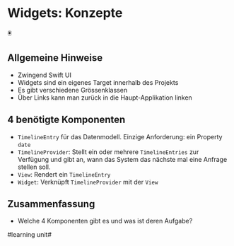 # Widgets: Konzepte
🖲️

## Allgemeine Hinweise
- Zwingend Swift UI
- Widgets sind ein eigenes Target innerhalb des Projekts
- Es gibt verschiedene Grössenklassen 
- Über Links kann man zurück in die Haupt-Applikation linken

## 4 benötigte Komponenten
- `TimelineEntry` für das Datenmodell. Einzige Anforderung: ein Property `date`
- `TimelineProvider`: Stellt ein oder mehrere `TimelineEntries` zur Verfügung und gibt an, wann das System das nächste mal eine Anfrage stellen soll.
- `View`: Rendert ein `TimelineEntry`
- `Widget`: Verknüpft `TimelineProvider` mit der `View`

## Zusammenfassung
- Welche 4 Komponenten gibt es und was ist deren Aufgabe?




#learning unit#